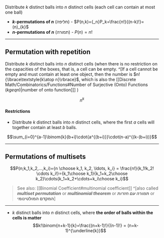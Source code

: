 Distribute $k$ distinct balls into $n$ distinct cells (each cell can contain at most one ball)

- **_k_-permutations of _n_** (חליפה) - $P(n,k)={_n}P_k=\frac{n!}{(n-k)!}=(n)_{k}$
- **_n_-permutations of _n_** (תמורה) - $P(n)=n!$

___

## Permutation with repetition

Distribute $k$ distinct balls into $n$ distinct cells (when there is no restriction on the capacities of the boxes, that is, a cell can be empty. ^[If a cell cannot be empty and must contain at least one object, then the number is $n!{\lbrace\textstyle{k\atop n}\rbrace}$, which is also the [[Discrete Math/Combinatorics/Functions#Number of Surjective (Onto) Functions ($k geq n$)|number of onto function]]] )

$$n^k$$
#### Restrictions
- Distribute $k$ distinct balls into $n$ distinct cells, where the first $a$ cells will together contain at least $b$ balls.

$$\sum_{i=0}^{a-1}\binom{k}{b+i}\cdot{a^{(b+i)}}\cdot(n-a)^{(k-(b+i))}$$

___
## Permutations of multisets
$$P(n;k_1,k_2,...,k_i)={n \choose k_1, k_2, \ldots, k_i} = \frac{n!}{k_1!k_2! \cdots k_i!}={k_1\choose k_1}{k_1+k_2\choose k_2}\cdots{k_1+k_2+\cdots+k_i\choose k_i}$$
>See also: [[Binomial Coefficient#multinomial coefficient]] ^[also called ***multiset permutation*** or ***multinomial theorem*** or ***תמורה עם חזרות*** or **המקדם המולטינומי**]
___  

- $k$ distinct balls into $n$ distinct cells, where **the order of balls within the cells is matter**
$$k!\binom{n+k-1}{k}=\frac{(n+k-1)!}{(n-1)!} = (n+k-1)^{\underline{k}}$$
